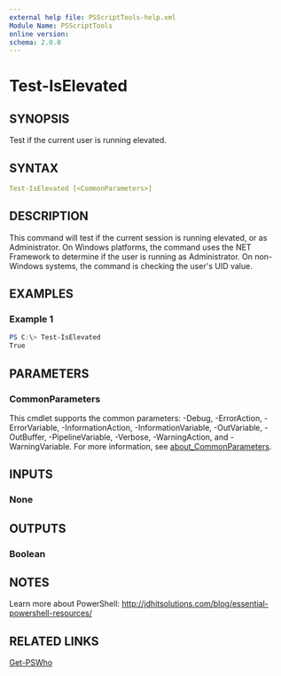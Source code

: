 ```yaml
---
external help file: PSScriptTools-help.xml
Module Name: PSScriptTools
online version:
schema: 2.0.0
---
```


# Test-IsElevated

## SYNOPSIS

Test if the current user is running elevated.

## SYNTAX

```yaml
Test-IsElevated [<CommonParameters>]
```

## DESCRIPTION

This command will test if the current session is running elevated, or as Administrator. On Windows platforms, the command uses the NET Framework to determine if the user is running as Administrator. On non-Windows systems, the command is checking the user's UID value.

## EXAMPLES

### Example 1

```powershell
PS C:\> Test-IsElevated
True
```

## PARAMETERS

### CommonParameters

This cmdlet supports the common parameters: -Debug, -ErrorAction, -ErrorVariable, -InformationAction, -InformationVariable, -OutVariable, -OutBuffer, -PipelineVariable, -Verbose, -WarningAction, and -WarningVariable. For more information, see [about_CommonParameters](http://go.microsoft.com/fwlink/?LinkID=113216).

## INPUTS

### None

## OUTPUTS

### Boolean

## NOTES

Learn more about PowerShell: http://jdhitsolutions.com/blog/essential-powershell-resources/

## RELATED LINKS

[Get-PSWho](Get-PSWho.md)
